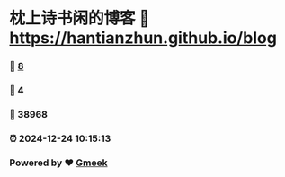 # 枕上诗书闲的博客 :link: https://hantianzhun.github.io/blog 
### :page_facing_up: [8](https://hantianzhun.github.io/blog/tag.html) 
### :speech_balloon: 4 
### :hibiscus: 38968 
### :alarm_clock: 2024-12-24 10:15:13 
### Powered by :heart: [Gmeek](https://github.com/Meekdai/Gmeek)
